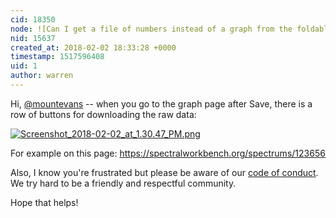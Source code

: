 ```yaml
---
cid: 18350
node: ![Can I get a file of numbers instead of a graph from the foldable spectrometer software?](../notes/mountevans/01-30-2018/can-i-get-a-file-of-numbers-instead-of-a-graph-from-the-foldable-spectrometer-software)
nid: 15637
created_at: 2018-02-02 18:33:28 +0000
timestamp: 1517596408
uid: 1
author: warren
---
```


Hi, [@mountevans](/profile/mountevans) -- when you go to the graph page after Save, there is a row of buttons for downloading the raw data:


[![Screenshot_2018-02-02_at_1.30.47_PM.png](https://publiclab.org/system/images/photos/000/023/435/large/Screenshot_2018-02-02_at_1.30.47_PM.png)](https://publiclab.org/system/images/photos/000/023/435/original/Screenshot_2018-02-02_at_1.30.47_PM.png)

For example on this page: https://spectralworkbench.org/spectrums/123656

Also, I know you're frustrated but please be aware of our [code of conduct](/conduct). We try hard to be a friendly and respectful community. 

Hope that helps!